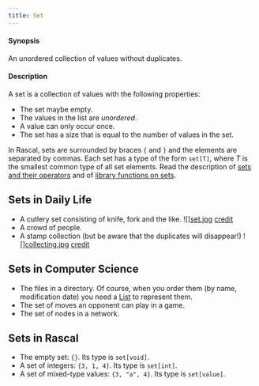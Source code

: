 ```yaml
---
title: Set
---
```


#### Synopsis

An unordered collection of values without duplicates.

#### Description

A set is a collection of values with the following properties:

*  The set maybe empty.
*  The values in the list are _unordered_.
*  A value can only occur once.
*  The set has a size that is equal to the number of values in the set.


In Rascal, sets are surrounded by braces `{` and `}` and the elements are separated by commas.
Each set has a type of the form `set[T]`, where _T_ is the smallest common type of all set elements.
Read the description of [sets and their operators](../../Rascal/Expressions/Values/Set/index.md)
and of [library functions on sets](../../Library/Set.md).

## Sets in Daily Life

*  A cutlery set consisting of knife, fork and the like.
   ![][set.jpg](/assets/Rascalopedia/Set/cutlery-set.jpg)
   [credit](http://www.ikea.com/gb/en/catalog/products/50087185/)
*  A crowd of people.
*  A stamp collection (but be aware that the duplicates will disappear!)
   ![][collecting.jpg](/assets/Rascalopedia/Set/stamp-collecting.jpg)
   [credit](http://www.life123.com/hobbies/antiques-collectibles/stamps/stamp-collecting-2.shtml)

## Sets in Computer Science

*  The files in a directory. Of course, when you order them (by name, modification date) you need a [List](../../Rascalopedia/List/index.md) to represent them.
*  The set of moves an opponent can play in a game.
*  The set of nodes in a network.

## Sets in Rascal

*  The empty set: `{}`. Its type is `set[void]`.
*  A set of integers: `{3, 1, 4}`. Its type is `set[int]`.
*  A set of mixed-type values: `{3, "a", 4}`. Its type is `set[value]`.


